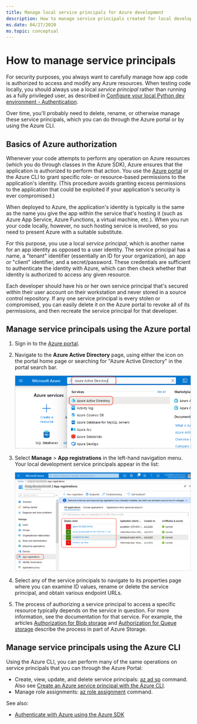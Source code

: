```yaml
---
title: Manage local service principals for Azure development
description: How to manage service principals created for local development by using the Azure portal or the Azure CLI.
ms.date: 04/27/2020
ms.topic: conceptual
---
```


# How to manage service principals

For security purposes, you always want to carefully manage how app code is authorized to access and modify any Azure resources. When testing code locally, you should always use a local *service principal* rather than running as a fully privileged user, as described in [Configure your local Python dev environment - Authentication](configure-local-development-environment.md#configure-authentication).

Over time, you'll probably need to delete, rename, or otherwise manage these service principals, which you can do through the Azure portal or by using the Azure CLI.

## Basics of Azure authorization

Whenever your code attempts to perform any operation on Azure resources (which you do through classes in the Azure SDK), Azure ensures that the application is authorized to perform that action. You use the [Azure portal](https://portal.azure.com) or the Azure CLI to grant specific role- or resource-based permissions to the application's identity. (This procedure avoids granting excess permissions to the application that could be exploited if your application's security is ever compromised.)

When deployed to Azure, the application's identity is typically is the same as the name you give the app within the service that's hosting it (such as Azure App Service, Azure Functions, a virtual machine, etc.). When you run your code locally, however, no such hosting service is involved, so you need to present Azure with a suitable substitute.

For this purpose, you use a local *service principal*, which is another name for an app identity as opposed to a user identity. The service principal has a name, a "tenant" identifier (essentially an ID for your organization), an app or "client" identifier, and a secret/password. These credentials are sufficient to authenticate the identity with Azure, which can then check whether that identity is authorized to access any given resource.

Each developer should have his or her own service principal that's secured within their user account on their workstation and never stored in a source control repository. If any one service principal is every stolen or compromised, you can easily delete it on the Azure portal to revoke all of its permissions, and then recreate the service principal for that developer.

## Manage service principals using the Azure portal

1. Sign in to the [Azure portal](https://portal.azure.com).

1. Navigate to the **Azure Active Directory** page, using either the icon on the portal home page or searching for "Azure Active Directory" in the portal search bar.

    ![Searching for Azure Active Directory on the Azure portal](media/how-to-manage-service-principals/azure-ad-portal-search.png)

1. Select **Manage** > **App registrations** in the left-hand navigation menu. Your local development service principals appear in the list:

    ![App registrations in the Azure Active Directory](media/how-to-manage-service-principals/azure-ad-app-registrations.png)

1. Select any of the service principals to navigate to its properties page where you can examine ID values, rename or delete the service principal, and obtain various endpoint URLs.

1. The process of authorizing a service principal to access a specific resource typically depends on the service in question. For more information, see the documentation for that service. For example, the articles [Authorization for Blob storage](/azure/storage/common/storage-auth-aad-rbac-portal) and [Authorization for Queue storage](/azure/storage/common/storage-auth-aad-rbac-portal) describe the process in part of Azure Storage.

## Manage service principals using the Azure CLI

Using the Azure CLI, you can perform many of the same operations on service principals that you can through the Azure Portal:

- Create, view, update, and delete service principals: [az ad sp](/cli/azure/ad/sp?view=azure-cli-latest) command. Also see [Create an Azure service principal with the Azure CLI](/cli/azure/create-an-azure-service-principal-azure-cli?view=azure-cli-latest).
- Manage role assignments: [az role assignment](/cli/azure/role/assignment?view=azure-cli-latest) command.

See also:

- [Authenticate with Azure using the Azure SDK](azure-sdk-authenticate.md)
